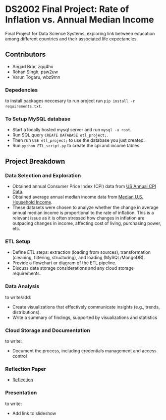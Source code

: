 # DS2002 Final Project: Rate of Inflation vs. Annual Median Income
Final Project for Data Science Systems, exploring link between education among different countries and their associated life expectancies.

## Contributors
- Angad Brar, zqq4hx
- Rohan Singh, psw2uw
- Varun Togaru, wbz9mn

### Depedencies

to install packages neccesary to run project run `pip install -r requirements.txt`.

### To Setup MySQL database
- Start a locally hosted mysql server and run `mysql -u root`.
- Run SQL query `CREATE DATABASE etl_project;`.
- Then run `USE etl_project;` to use the database you just created.
- Run `python ETL_script.py` to create the cpi and income tables.

## Project Breakdown
### Data Selection and Exploration
- Obtained annual Consumer Price Index (CPI) data from [US Annual CPI Data](https://www.minneapolisfed.org/about-us/monetary-policy/inflation-calculator/consumer-price-index-1913-).
- Obtained average annual median income data from [Median U.S. Household Income](https://fred.stlouisfed.org/series/MEHOINUSA646N).
- These datasets were chosen to analyze whether the change in average annual median income is proportional to the rate of inflation. This is a relevant issue as it is often stressed how changes in inflation are outpacing changes in income, affecting cost of living, purchasing power, etc.

### ETL Setup
- Define ETL steps: extraction (loading from sources), transformation (cleaning,
filtering, structuring), and loading (MySQL/MongoDB).
- Provide a flowchart or diagram of the ETL pipeline.
- Discuss data storage considerations and any cloud storage requirements.

### Data Analysis
to write/add:
- Create visualizations that effectively communicate insights (e.g., trends, distributions).
- Write a summary of findings, supported by visualizations and statistics

### Cloud Storage and Documentation
to write:
- Document the process, including credentials management and access control

### Reflection Paper
- [Reflection](https://docs.google.com/document/d/1_V8ahrtEmrL1XhUhNlQpnsXA15N-FZq1gd_eoBC5kYU/edit?usp=sharing)

### Presentation
to write:
- Add link to slideshow 
